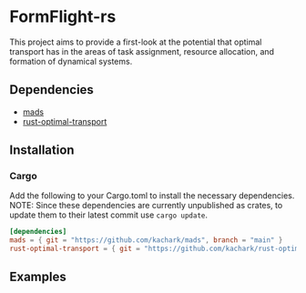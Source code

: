 # FormFlight-rs

This project aims to provide a first-look at the potential that optimal transport has in the areas of task assignment, resource allocation, and formation of dynamical systems.

## Dependencies
- [mads](https://github.com/kachark/mads)
- [rust-optimal-transport](https://github.com/kachark/rust-optimal-transport)

## Installation

### Cargo

Add the following to your Cargo.toml to install the necessary dependencies. NOTE: Since these dependencies are currently unpublished as crates, to update them to their latest commit use ```cargo update```.

```toml
[dependencies]
mads = { git = "https://github.com/kachark/mads", branch = "main" }
rust-optimal-transport = { git = "https://github.com/kachark/rust-optimal-transport", branch = "main" }
```

## Examples
